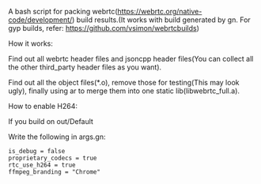 A bash script for packing webrtc(https://webrtc.org/native-code/development/) build results.(It works with build generated by gn. For gyp builds, refer: https://github.com/vsimon/webrtcbuilds)

How it works:

Find out all webrtc header files and jsoncpp header files(You can collect all the other third_party header files as you want).

Find out all the object files(\*.o), remove those for testing(This may look ugly), finally using ar to merge them into one static lib(libwebrtc_full.a).

How to enable H264:

If you build on out/Default

Write the following in args.gn:

	is_debug = false
	proprietary_codecs = true
	rtc_use_h264 = true
	ffmpeg_branding = "Chrome"
